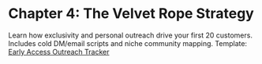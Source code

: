# Chapter 4: The Velvet Rope Strategy

Learn how exclusivity and personal outreach drive your first 20 customers.
Includes cold DM/email scripts and niche community mapping.
Template: [Early Access Outreach Tracker](../../templates/acquisition/velvet-rope-outreach.xlsx)
